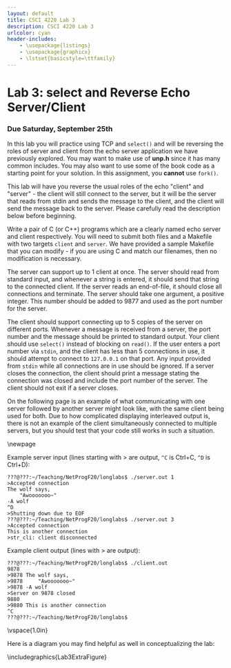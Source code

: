 ```yaml
---
layout: default
title: CSCI 4220 Lab 3
description: CSCI 4220 Lab 3
urlcolor: cyan
header-includes:
    - \usepackage{listings}
    - \usepackage{graphicx}
    - \lstset{basicstyle=\ttfamily}
---
```


# Lab 3: select and Reverse Echo Server/Client

### Due Saturday, September 25th

In this lab you will practice using TCP and `select()` and will be reversing the roles of server and client from the echo server application we have previously explored. You may want to make use of __unp.h__ since it has many common includes. You may also want to use some of the book code as a starting point for your solution. In this assignment, you **cannot** use `fork()`.

This lab will have you reverse the usual roles of the echo "client" and "server" - the client will still connect to the server, but it will be the server that reads from stdin and sends the message to the client, and the client will send the message back to the server. Please carefully read the description below before beginning.

Write a pair of C (or C++) programs which are a clearly named echo server and client respectively. You will need to submit both files and a Makefile with two targets `client` and `server`. We have provided a sample Makefile that you can modify - if you are using C and match our filenames, then no modification is necessary.

The server can support up to 1 client at once. The server should read from standard input, and whenever a string is entered, it should send that string to the connected client. If the server reads an end-of-file, it should close all connections and terminate. The server should take one argument, a positive integer. This number should be added to 9877 and used as the port number for the server.

The client should support connecting up to 5 copies of the server on different ports. Whenever a message is received from a server, the port number and the message should be printed to standard output. Your client should use `select()` instead of blocking on `read()`. If the user enters a port number via `stdin`, and the client has less than 5 connections in use, it should attempt to connect to `127.0.0.1` on that port. Any input provided from `stdin` while all connections are in use should be ignored. If a server closes the connection, the client should print a message stating the connection was closed and include the port number of the server. The client should not exit if a server closes.

On the following page is an example of what communicating with one server followed by another server might look like, with the same client being used for both. Due to how complicated displaying interleaved output is, there is not an example of the client simultaneously connected to multiple servers, but you should test that your code still works in such a situation.

\newpage

Example server input (lines starting with > are output, `^C` is Ctrl+C, `^D` is Ctrl+D):
```
???@???:~/Teaching/NetProgF20/longlabs$ ./server.out 1
>Accepted connection
The wolf says,
    "Awooooooo~"
-A wolf
^D
>Shutting down due to EOF
???@???:~/Teaching/NetProgF20/longlabs$ ./server.out 3
>Accepted connection
This is another connection
>str_cli: client disconnected
```

Example client output (lines with > are output):
```
???@???:~/Teaching/NetProgF20/longlabs$ ./client.out
9878
>9878 The wolf says,
>9878     "Awooooooo~"
>9878 -A wolf
>Server on 9878 closed
9880
>9880 This is another connection
^C
???@???:~/Teaching/NetProgF20/longlabs$
```

\vspace{1.0in}

Here is a diagram you may find helpful as well in conceptualizing the lab:

\includegraphics{Lab3ExtraFigure}

